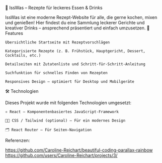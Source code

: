 🥘 IssWas – Rezepte für leckeres Essen & Drinks

IssWas ist eine moderne Rezept-Website für alle, die gerne kochen, mixen und genießen!
Hier findest du eine Sammlung leckerer Gerichte und kreativer Drinks – ansprechend präsentiert und einfach umzusetzen.
🚀 Features

    Übersichtliche Startseite mit Rezeptvorschlägen

    Kategorisierte Rezepte (z. B. Frühstück, Hauptgericht, Dessert, Cocktails, etc.)

    Detailseiten mit Zutatenliste und Schritt-für-Schritt-Anleitung

    Suchfunktion für schnelles Finden von Rezepten

    Responsives Design – optimiert für Desktop und Mobilgeräte

🛠️ Technologien

Dieses Projekt wurde mit folgenden Technologien umgesetzt:

    ⚛️ React – Komponentenbasiertes JavaScript-Framework

    🧑‍🎨 CSS / Tailwind (optional) – Für ein modernes Design

    🗂️ React Router – Für Seiten-Navigation



Referenzen:

https://github.com/Caroline-Reichart/beautiful-coding-parallax-rainbow
https://github.com/users/Caroline-Reichart/projects/3/
